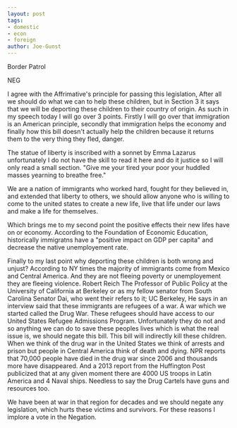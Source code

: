 ```yaml
---
layout: post
tags: 
- domestic 
- econ 
- foreign
author: Joe-Gunst
---
```

Border Patrol

NEG

I agree with the Affrimative's principle for passing this legislation, After all we should do what we can to help these children, but in Section 3 it says that we will be deporting these children to their country of origin. As such in my speech today I will go over 3 points. Firstly I will go over that immigration is an American principle, secondly that immigration helps the economy and finally how this bill doesn't actually help the children because it returns them to the very thing they fled, danger.

The statue of liberty is inscribed with a sonnet by Emma Lazarus unfortunately I do not have the skill to read it here and do it justice so I will only read a small section. "Give me your tired your poor your huddled masses yearning to breathe free."

We are a nation of immigrants who worked hard, fought for they believed in, and extended that liberty to others, we should allow anyone who is willing to come to the united states to create a new life, live that life under our laws and make a life for themselves.

Which brings me to my second point the positive effects their new lifes have on or economy. According to the Foundation of Economic Education, historically immigratns have a "positive impact on GDP per capita" and decrease the native unemployement rate.

Finally to my last point why deporting these children is both wrong and unjust? According to NY times the majority of immigrants come from Mexico and Central America. And they are not fleeing poverty or unemployement they are fleeing violence. Robert Reich The Professor of Public Policy at the University of California at Berkeley or as my fellow senator from South Carolina Senator Dai, who went their refers to it; UC Berkeley, He says in an interview said that these immigrants are refugees of a war. A war which we started called the Drug War. These refugees should have access to our United States Refugee Admissions Program. Unfortunately they do not and so anything we can do to save these peoples lives which is what the real issue is, we should negate this bill. This bill will indirectly kill these children. When we think of the drug war in the United States we think of arrests and prison but people in Central America think of death and dying. NPR reports that 70,000 people have died in the drug war since 2006 and thousands more have disappeared. And a 2013 report from the Huffington Post publicized that at any given moment there are 4000 US troops in Latin America and 4 Naval ships. Needless to say the Drug Cartels have guns and resources too.

We have been at war in that region for decades and we should negate any legislation, which hurts these victims and survivors. For these reasons I implore a vote in the Negation.
